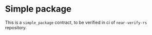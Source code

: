 # Simple package

This is a `simple_package` contract, to be verified in ci of `near-verify-rs` repository.
